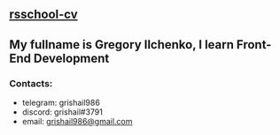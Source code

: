 ## [rsschool-cv](https://grishail986.github.io/rsschool-cv/cv)
## My fullname is Gregory Ilchenko, I learn Front-End Development
### Contacts:
* telegram: grishail986
* discord: grishail#3791
* email: grishail986@gmail.com
